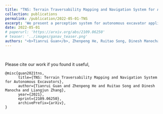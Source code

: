 ```yaml
---
title: "TNS: Terrain Traversability Mapping and Navigation System for Autonomous Excavators"
collection: publications
permalink: /publication/2022-05-01-TNS
excerpt: 'We present a perception system for autonomous excavator applications in an unstructured environment. Our system can adapt to changing environments and update the terrain information in real-time. Moreover, we present a novel dataset, the Complex Worksite Terrain (CWT) dataset, which consists of RGB images from construction sites with seven categories based on navigability. Our novel algorithms improve the mapping accuracy over previous SOTA methods by 4.17-30.48% and reduce MSE on the traversability map by 13.8-71.4%. We have combined our mapping approach with planning and control modules, and observe 49.3% improvement in the overall success rate.'
date: 2022-05-01
# paperurl: 'https://arxiv.org/abs/2109.06250'
# teaser: '../images/ganav_teaser.png'
authors: "<b>Tianrui Guan</b>, Zhenpeng He, Ruitao Song, Dinesh Manocha, Liangjun Zhang"
---
```

<!-- <p style="text-align:center;">
<img src="../images/ganav_teaser.png" width="600">
</p> -->


<br>

Please cite our work if you found it useful,

```
@misc{guan2021tns,
      title={TNS: Terrain Traversability Mapping and Navigation System for Autonomous Excavators}, 
      author={Tianrui Guan and Zhenpeng He and Ruitao Song and Dinesh Manocha and Liangjun Zhang},
      year={2021},
      eprint={2109.06250},
      archivePrefix={arXiv},
}
```

